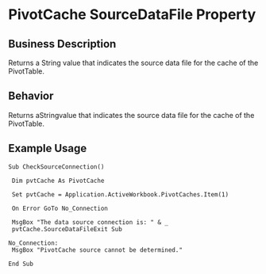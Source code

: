 # PivotCache SourceDataFile Property

## Business Description
Returns a String value that indicates the source data file for the cache of the PivotTable.

## Behavior
Returns aStringvalue that indicates the source data file for the cache of the PivotTable.

## Example Usage
```vba
Sub CheckSourceConnection() 
 
 Dim pvtCache As PivotCache 
 
 Set pvtCache = Application.ActiveWorkbook.PivotCaches.Item(1) 
 
 On Error GoTo No_Connection 
 
 MsgBox "The data source connection is: " & _ 
 pvtCache.SourceDataFileExit Sub 
 
No_Connection: 
 MsgBox "PivotCache source cannot be determined." 
 
End Sub
```